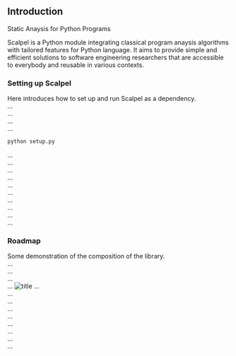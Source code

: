 
## Introduction

Static Anaysis for Python Programs

Scalpel is a Python module integrating classical program anaysis algorithms
with tailored features for Python language. It aims to provide simple and
efficient solutions to software engineering researchers that are accessible to
everybody and reusable in various contexts.

### Setting up Scalpel
Here introduces how to set up and run Scalpel as a dependency.\
...\
...\
...\
...

```python
python setup.py
```
...\
...\
...\
...\
...\
...\
...\
...\
...\
...

### Roadmap
Some demonstration of the composition of the library.\
...\
...\
...\
...
![title](https://lucid.app/publicSegments/view/079f413f-8fd5-4c4f-9ad2-1a3cad30583d/image.png)
...\
...\
...\
...\
...\
...\
...\
...\
...
